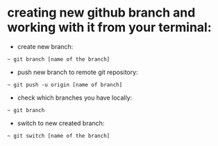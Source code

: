 # creating new github branch and working with it from your terminal:

- create new branch:

```
~ git branch [name of the branch]
```

- push new branch to remote git repository:

```
~ git push -u origin [name of branch]
```

- check which branches you have locally:

```
~ git branch
```

- switch to new created branch:

```
~ git switch [name of the branch]
```
